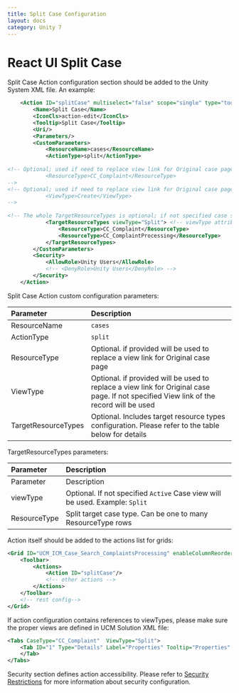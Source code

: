 ```yaml
---
title: Split Case Configuration
layout: docs
category: Unity 7
---
```


# React UI Split Case

Split Case Action configuration section should be added to the Unity System XML file. An example:
 
```xml
    <Action ID="splitCase" multiselect="false" scope="single" type="toolbar">
        <Name>Split Case</Name>
        <IconCls>action-edit</IconCls>
        <Tooltip>Split Case</Tooltip>
        <Uri/>
        <Parameters/>
        <CustomParameters>
            <ResourceName>cases</ResourceName>
            <ActionType>split</ActionType>
		
<!-- Optional; used if need to replace view link for Original case page
            <ResourceType>CC_Complaint</ResourceType>
-->
<!-- Optional; used if need to replace view link for Original case page. If not specified View link from record will be used 
            <ViewType>Create</ViewType>
-->
 
<!-- The whole TargetResourceTypes is optional; if not specified case split page uses original case type/view -->
            <TargetResourceTypes viewType="Split"> <!-- viewType attribute is optional; if not specified Active Case view will be used -->
                <ResourceType>CC_Complaint</ResourceType>
                <ResourceType>CC_ComplaintProcessing</ResourceType>
            </TargetResourceTypes>
        </CustomParameters>
        <Security>
            <AllowRole>Unity Users</AllowRole>
            <!-- <DenyRole>Unity Users</DenyRole> -->
        </Security>
    </Action>
```

Split Case Action custom configuration parameters:

| Parameter | Description |
|:----|:-------------------|
|ResourceName | `cases` |
|ActionType | `split` |
|ResourceType | Optional. if provided will be used to replace a view link for Original case page |
|ViewType | Optional. if provided will be used to replace a view link for Original case page. If not specified View link of the record will be used |
|TargetResourceTypes | Optional. Includes target resource types configuration. Please refer to the table below for details |

TargetResourceTypes parameters:

| Parameter | Description |
|:----|:-------------------|
| Parameter | Description |
|viewType | Optional. If not specified `Active` Case view will be used. Example: `Split` |
|ResourceType | Split target case type. Can be one to many ResourceType rows |

Action itself should be added to the actions list for grids:
  
```xml
<Grid ID="UCM_ICM_Case_Search_ComplaintsProcessing" enableColumnReorder="false" groupSearchResults="false">
    <Toolbar>
        <Actions>
            <Action ID="splitCase"/>
            <!-- other actions -->
        </Actions>
    </Toolbar>
    <!-- rest config-->
</Grid>        
```

If action configuration contains references to viewTypes, please make sure the proper views are defined in UCM Solution XML file:
```xml
<Tabs CaseType="CC_Complaint"  ViewType="Split">
    <Tab ID="1" Type="Details" Label="Properties" Tooltip="Properties" FieldSet="CaseReview">   
    </Tab>
</Tabs>
```

Security section defines action accessibility. Please refer to [Security Restrictions](../access-roles.md#security-restrictions) for more information about security configuration. 

